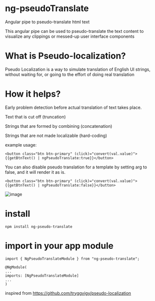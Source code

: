 # ng-pseudoTranslate
Angular pipe to pseudo-translate html text

This angular pipe can be used to pseudo-translate the text content to visualize any clippings or messed-up user interface components

# What is Pseudo-localization?
Pseudo Localization is a way to simulate translation of English UI strings, without waiting for, or going to the effort of doing real translation

# How it helps?
Early problem detection before actual translation of text takes place.
  
  Text that is cut off (truncation)
  
  Strings that are formed by combining (concatenation)
  
  Strings that are not made localizable (hard-coding)

example usage:
```
<button class="btn btn-primary" (click)="convert(val.value)">{{getBtnText() | ngPseudoTranslate:true}}</button>
```
You can also disable pseudo translation for a template by setting arg to false, and it will render it as is.
```
<button class="btn btn-primary" (click)="convert(val.value)">{{getBtnText() | ngPseudoTranslate:false}}</button>
```
![image](https://user-images.githubusercontent.com/14909563/102699026-b1facb00-4267-11eb-978b-7ad480569a9d.png)

# install
```
npm install ng-pseudo-translate
```
# import in your app module
```
import { NgPseudoTranslateModule } from "ng-pseudo-translate";

@NgModule(
...
imports: [NgPseudoTranslateModule]
...
)
```

inspired from https://github.com/tryggvigy/pseudo-localization
